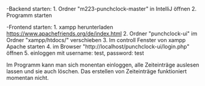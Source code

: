 -Backend starten:
	1. Ordner "m223-punchclock-master" in IntelliJ öffnen
	2. Programm starten

-Frontend starten:
	1. xampp herunterladen https://www.apachefriends.org/de/index.html
	2. Ordner "punchclock-ui" im Ordner "xampp/htdocs/" verschieben
	3. Im controll Fenster von xampp Apache starten
	4. im Browser "http://localhost/punchclock-ui/login.php" öffnen
	5. einloggen mit username: test, password: test


Im Programm kann man sich monentan einloggen, alle Zeiteinträge auslesen lassen und sie auch löschen.
Das erstellen von Zeiteinträge funktioniert momentan nicht.